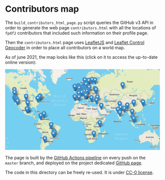 # Contributors map

The `build_contributors_html_page.py` script queries the GitHub v3 API
in order to generate the web page `contributors.html` with all the locations
of `fpdf2` contributors that included such information on their profile page.

Then the `contributors.html` page uses [LeafletJS](https://leafletjs.com)
and [Leaflet Control Geocoder](https://github.com/perliedman/leaflet-control-geocoder)
in order to place all contributors on a world map.

As of june 2021, the map looks like this (click on it to access the up-to-date online version):

[![Contributors map](contributors-map-small.png)](https://py-pdf.github.io/fpdf2/contributors.html)

The page is built by the [GitHub Actions pipeline](https://github.com/py-pdf/fpdf2/blob/master/.github/workflows/continuous-integration-workflow.yml#L62)
on every push on the `master` branch, and deployed on the project dedicated [GitHub page](https://pages.github.com).

The code in this directory can be freely re-used.
It is under [CC-0 license](https://creativecommons.org/publicdomain/zero/1.0/deed.en).
